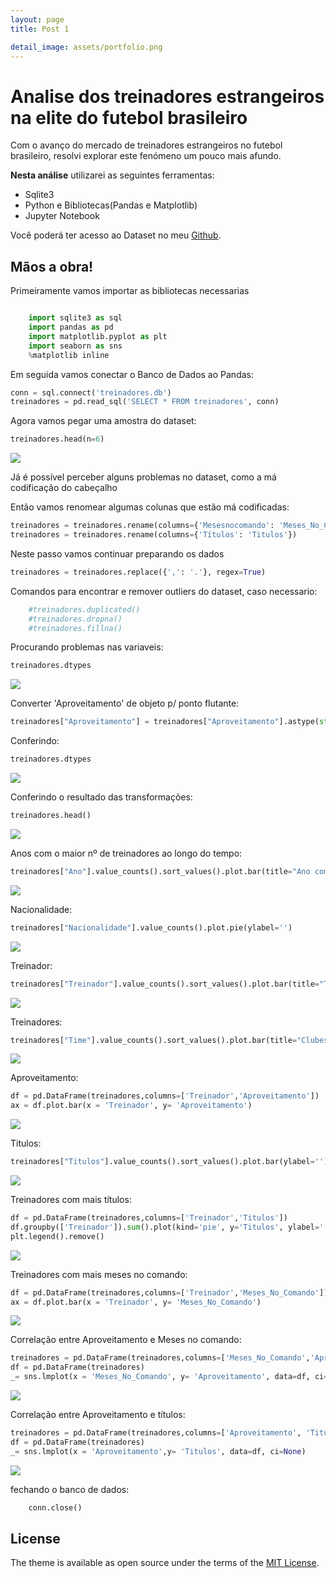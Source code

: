 ```yaml
---
layout: page
title: Post 1

detail_image: assets/portfolio.png
---
```


# Analise dos treinadores estrangeiros na elite do futebol brasileiro

Com o avanço do mercado de treinadores estrangeiros no futebol brasileiro, resolvi explorar este fenómeno um pouco mais afundo. 

**Nesta análise** utilizarei as seguintes ferramentas:

- Sqlite3
- Python e Bibliotecas(Pandas e Matplotlib)
- Jupyter Notebook

Você poderá ter acesso ao Dataset no meu [Github](https://github.com/dionatandiego11/Datasets/blob/9be198537b84862ec799c4582746ef00424d5b85/treinadores.csv).

## Mãos a obra!

Primeiramente vamos importar as bibliotecas necessarias

```python 

    import sqlite3 as sql
    import pandas as pd
    import matplotlib.pyplot as plt
    import seaborn as sns
    %matplotlib inline
```

Em seguida vamos conectar o Banco de Dados ao Pandas:
```python 
conn = sql.connect('treinadores.db')
treinadores = pd.read_sql('SELECT * FROM treinadores', conn)
```
Agora vamos pegar uma amostra do dataset:
```python 
treinadores.head(n=6)
```

<img src="body_1.png">

Já é possível perceber alguns problemas no dataset, como a má codificação do cabeçalho 

Então vamos renomear algumas colunas que estão má codificadas: 
```python 
treinadores = treinadores.rename(columns={'Mesesnocomando': 'Meses_No_Comando'})
treinadores = treinadores.rename(columns={'Títulos': 'Titulos'})
```
Neste passo vamos continuar preparando os dados
```python 
treinadores = treinadores.replace({',': '.'}, regex=True)
```
Comandos para encontrar e remover outliers do dataset, caso necessario:
```python 
    #treinadores.duplicated()
    #treinadores.dropna() 
    #treinadores.fillna() 
```
Procurando problemas nas variaveis: 
```python 
treinadores.dtypes
```
<img src="body_2.png">

Converter 'Aproveitamento' de objeto p/ ponto flutante: 
```python 
treinadores["Aproveitamento"] = treinadores["Aproveitamento"].astype(str).astype(float)
```
Conferindo:
```python 
treinadores.dtypes
```
<img src="body_3.png">

Conferindo o resultado das transformações:
```python 
treinadores.head()
```
<img src="body_4.png">

Anos com o maior nº de treinadores ao longo do tempo:
```python 
treinadores["Ano"].value_counts().sort_values().plot.bar(title="Ano com o maior nº de treindadores")
```
<img src="analise_1.png">

Nacionalidade:
```python 
treinadores["Nacionalidade"].value_counts().plot.pie(ylabel='')
```
<img src="analise_2.png">

Treinador:
```python 
treinadores["Treinador"].value_counts().sort_values().plot.bar(title="Treinador")
```
<img src="analise_3.png">

Treinadores:
```python 
treinadores["Time"].value_counts().sort_values().plot.bar(title="Clubes com o maior nº de Treinadores")
```
<img src="analise_4.png">

Aproveitamento:
```python 
df = pd.DataFrame(treinadores,columns=['Treinador','Aproveitamento'])
ax = df.plot.bar(x = 'Treinador', y= 'Aproveitamento')
```
<img src="analise_5.png">

Titulos:
```python 
treinadores["Titulos"].value_counts().sort_values().plot.bar(ylabel='')
```
<img src="analise_6.png">

Treinadores com mais títulos:
```python 
df = pd.DataFrame(treinadores,columns=['Treinador','Titulos'])
df.groupby(['Treinador']).sum().plot(kind='pie', y='Titulos', ylabel='')
plt.legend().remove()
```
<img src="analise_7.png">

Treinadores com mais meses no comando:
```python 
df = pd.DataFrame(treinadores,columns=['Treinador','Meses_No_Comando'])
ax = df.plot.bar(x = 'Treinador', y= 'Meses_No_Comando')
```
<img src="analise_8.png">

Correlação entre Aproveitamento e Meses no comando:
```python 
treinadores = pd.DataFrame(treinadores,columns=['Meses_No_Comando','Aproveitamento'])
df = pd.DataFrame(treinadores)
_= sns.lmplot(x = 'Meses_No_Comando', y= 'Aproveitamento', data=df, ci=None) 
```
<img src="analise_9.png">

Correlação entre Aproveitamento e títulos:
```python 
treinadores = pd.DataFrame(treinadores,columns=['Aproveitamento', 'Titulos'])
df = pd.DataFrame(treinadores)
_= sns.lmplot(x = 'Aproveitamento',y= 'Titulos', data=df, ci=None)
```
<img src="analise_10.png">

fechando o banco de dados:
```python 
    conn.close()
```
## License

The theme is available as open source under the terms of the [MIT License](https://opensource.org/licenses/MIT).
